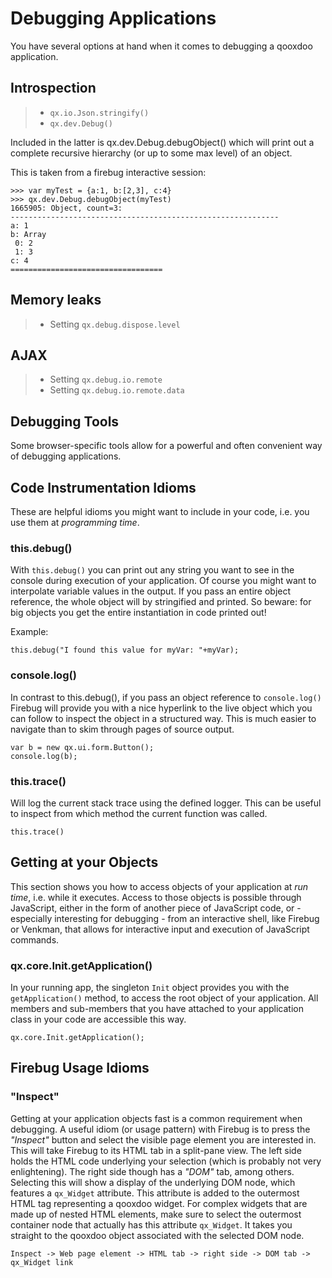 Debugging Applications
======================

You have several options at hand when it comes to debugging a qooxdoo application.

Introspection
-------------

> -   `qx.io.Json.stringify()`
> -   `qx.dev.Debug()`

Included in the latter is qx.dev.Debug.debugObject() which will print out a complete recursive hierarchy (or up to some max level) of an object.

This is taken from a firebug interactive session:

    >>> var myTest = {a:1, b:[2,3], c:4}
    >>> qx.dev.Debug.debugObject(myTest)
    1665905: Object, count=3:
    ------------------------------------------------------------
    a: 1
    b: Array
     0: 2
     1: 3
    c: 4
    ==================================

Memory leaks
------------

> -   Setting `qx.debug.dispose.level`

AJAX
----

> -   Setting `qx.debug.io.remote`
> -   Setting `qx.debug.io.remote.data`

Debugging Tools
---------------

Some browser-specific tools allow for a powerful and often convenient way of
debugging applications. 

Code Instrumentation Idioms
---------------------------

These are helpful idioms you might want to include in your code, i.e. you use them at *programming time*.

### this.debug()

With `this.debug()` you can print out any string you want to see in the console during execution of your application. Of course you might want to interpolate variable values in the output. If you pass an entire object reference, the whole object will by stringified and printed. So beware: for big objects you get the entire instantiation in code printed out!

Example:

    this.debug("I found this value for myVar: "+myVar);

### console.log()

In contrast to this.debug(), if you pass an object reference to `console.log()` Firebug will provide you with a nice hyperlink to the live object which you can follow to inspect the object in a structured way. This is much easier to navigate than to skim through pages of source output.

    var b = new qx.ui.form.Button();
    console.log(b);

### this.trace()

Will log the current stack trace using the defined logger. This can be useful to inspect from which method the current function was called.

    this.trace()

Getting at your Objects
-----------------------

This section shows you how to access objects of your application at *run time*, i.e. while it executes. Access to those objects is possible through JavaScript, either in the form of another piece of JavaScript code, or - especially interesting for debugging - from an interactive shell, like Firebug or Venkman, that allows for interactive input and execution of JavaScript commands.

### qx.core.Init.getApplication()

In your running app, the singleton `Init` object provides you with the `getApplication()` method, to access the root object of your application. All members and sub-members that you have attached to your application class in your code are accessible this way.

    qx.core.Init.getApplication();

Firebug Usage Idioms
--------------------

### "Inspect"

Getting at your application objects fast is a common requirement when debugging. A useful idiom (or usage pattern) with Firebug is to press the *"Inspect"* button and select the visible page element you are interested in. This will take Firebug to its HTML tab in a split-pane view. The left side holds the HTML code underlying your selection (which is probably not very enlightening). The right side though has a *"DOM"* tab, among others. Selecting this will show a display of the underlying DOM node, which features a `qx_Widget` attribute. This attribute is added to the outermost HTML tag representing a qooxdoo widget. For complex widgets that are made up of nested HTML elements, make sure to select the outermost container node that actually has this attribute `qx_Widget`. It takes you straight to the qooxdoo object associated with the selected DOM node.

    Inspect -> Web page element -> HTML tab -> right side -> DOM tab -> qx_Widget link
